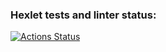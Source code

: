 ### Hexlet tests and linter status:
[![Actions Status](https://github.com/dmjcomdem/frontend-testing-react-project-lvl2/workflows/hexlet-check/badge.svg)](https://github.com/dmjcomdem/frontend-testing-react-project-lvl2/actions)